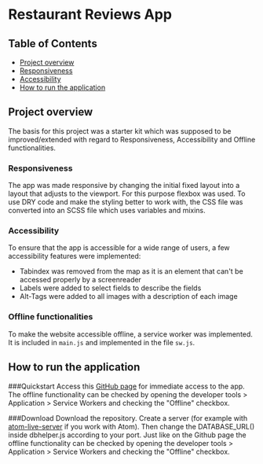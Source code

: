 
# Restaurant Reviews App

## Table of Contents
- [Project overview](#project-overview)
- [Responsiveness](#responsiveness)
- [Accessibility](#accessibility)
- [How to run the application](#how-to-run-the-application)

## Project overview
The basis for this project was a starter kit which was supposed to be improved/extended with regard to Responsiveness, Accessibility and Offline functionalities.

### Responsiveness
The app was made responsive by changing the initial fixed layout into a layout that adjusts to the viewport. For this purpose flexbox was used. To use DRY code and make the styling better to work with, the CSS file was converted into an SCSS file which uses variables and mixins.

### Accessibility
To ensure that the app is accessible for a wide range of users, a few accessibility features were implemented:
- Tabindex was removed from the map as it is an element that can't be accessed properly by a screenreader
- Labels were added to select fields to describe the fields
- Alt-Tags were added to all images with a description of each image

### Offline functionalities
To make the website accessible offline, a service worker was implemented. It is included in `main.js` and implemented in the file `sw.js`.

## How to run the application

###Quickstart
Access this [GitHub page](https://marlisa31.github.io/restaurant-reviews-app/) for immediate access to the app. The offline functionality can be checked by opening the developer tools > Application > Service Workers and checking the "Offline" checkbox.

###Download
Download the repository. Create a server (for example with [atom-live-server](https://atom.io/packages/atom-live-server) if you work with Atom). Then change the DATABASE_URL() inside dbhelper.js according to your port. Just like on the Github page the offline functionality can be checked by opening the developer tools > Application > Service Workers and checking the "Offline" checkbox.
